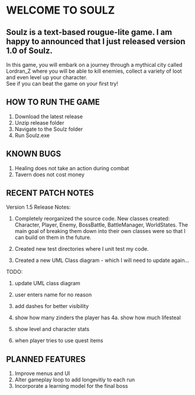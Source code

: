 # WELCOME TO SOULZ

## Soulz is a text-based rougue-lite game. I am happy to announced that I just released version 1.0 of Soulz.
In this game, you will embark on a journey through a mythical city called Lordran_Z where you will be able to kill enemies, collect a variety of loot and even level up your character.\
See if you can beat the game on your first try!

## HOW TO RUN THE GAME
1. Download the latest release
2. Unzip release folder
3. Navigate to the Soulz folder
4. Run Soulz.exe

## KNOWN BUGS
1. Healing does not take an action during combat
2. Tavern does not cost money

## RECENT PATCH NOTES

Version 1.5 Release Notes:

1. Completely reorganized the source code. New classes created: Character, Player, Enemy, BossBattle, BattleManager, WorldStates. 
    The main goal of breaking them down into their own classes were so that I can build on them in the future. 
2. Created new test directories where I unit test my code. 

3. Created a new UML Class diagram - which I will need to update again...




TODO:

1. update UML class diagram
2. user enters name for no reason
3. add dashes for better visibility
4. show how many zinders the player has
    4a. show how much lifesteal

5. show level and character stats
6. when player tries to use quest items 


## PLANNED FEATURES
1. Improve menus and UI
2. Alter gameplay loop to add longevitiy to each run
3. Incorporate a learning model for the final boss
